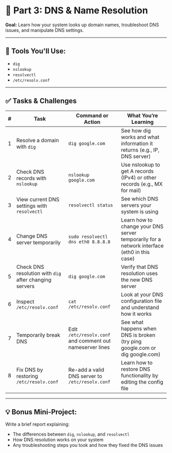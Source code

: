 # 📅 Part 3: DNS & Name Resolution
**Goal:** Learn how your system looks up domain names, troubleshoot DNS issues, and manipulate DNS settings.

---

## 🔧 Tools You'll Use:
 - `dig`
 - `nslookup`
 - `resolvectl`
 - `/etc/resolv.conf`

---

## ✅ Tasks & Challenges

| # | Task | Command or Action | What You’re Learning |
|---|------|-------------------|----------------------|
| 1 | Resolve a domain with `dig` | `dig google.com` | See how dig works and what information it returns (e.g., IP, DNS server) |
| 2 | Check DNS records with `nslookup` | `nslookup google.com` | Use nslookup to get A records (IPv4) or other records (e.g., MX for mail) |
| 3 | View current DNS settings with `resolvectl` | `resolvectl status` | See which DNS servers your system is using |
| 4 | Change DNS server temporarily | `sudo resolvectl dns eth0 8.8.8.8` | Learn how to change your DNS server temporarily for a network interface (eth0 in this case) |
| 5 | Check DNS resolution with `dig` after changing servers | `dig google.com` | Verify that DNS resolution uses the new DNS server |
| 6 | Inspect `/etc/resolv.conf` | `cat /etc/resolv.conf` | Look at your DNS configuration file and understand how it works |
| 7 | Temporarily break DNS | Edit `/etc/resolv.conf` and comment out nameserver lines | See what happens when DNS is broken (try ping google.com or dig google.com) |
| 8 | Fix DNS by restoring `/etc/resolv.conf` | Re-add a valid DNS server to `/etc/resolv.conf` | Learn how to restore DNS functionality by editing the config file |

---

## 💡 Bonus Mini-Project:
Write a brief report explaining:
 - The differences between `dig`, `nslookup`, and `resolvectl`
 - How DNS resolution works on your system
 - Any troubleshooting steps you took and how they fixed the DNS issues